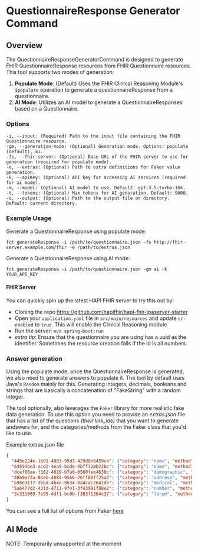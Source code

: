 # QuestionnaireResponse Generator Command
## Overview
The QuestionnaireResponseGeneratorCommand is designed to generate FHIR QuestionnaireResponse resources from FHIR Questionnaire resources. This tool supports two modes of generation:

1. **Populate Mode**: (Default) Uses the FHIR Clinical Reasoning Module's `$populate` operation to generate a questionnaireResponse from a questionnaire.
2. **AI Mode**: Utilizes an AI model to generate a QuestionnaireResponses based on a Questionnaire.


### Options
```
-i, --input: (Required) Path to the input file containing the FHIR Questionnaire resource.
-gm, --generation-mode: (Optional) Generation mode. Options: populate (default), ai.
-fs, --fhir-server: (Optional) Base URL of the FHIR server to use for generation (required for populate mode).
-e, --extras: (Optional) Path to extra definitions for Faker value generation.
-k, --apiKey: (Optional) API key for accessing AI services (required for ai mode).
-m, --model: (Optional) AI model to use. Default: gpt-3.5-turbo-16k.
-t, --tokens: (Optional) Max tokens for AI generation. Default: 9000.
-o, --output: (Optional) Path to the output file or directory. Default: current directory.
```

### Example Usage
Generate a QuestionnaireResponse using populate mode:
```shell
fct generateResponse -i /path/to/questionnaire.json -fs http://fhir-server.example.com/fhir -e /path/to/extras.json
```
Generate a QuestionnaireResponse using AI mode:

```shell
fct generateResponse -i /path/to/questionnaire.json -gm ai -k YOUR_API_KEY
```

#### FHIR Server
You can quickly spin up the latest HAPI FHIR server to try this out by:
- Cloning the repo https://github.com/hapifhir/hapi-fhir-jpaserver-starter
- Open your `application.yaml` file in `src/main/resources` and update `cr-enabled` to `true`. This will enable the Clinical Reasoning module
- Run the server: `mvn spring-boot:run`
- _extra tip_: Ensure that the questionnaire you are using has a uuid as the identifier. Sometimes the resource creation fails if the id is all numbers

### Answer generation
Using the populate mode, once the QuestionnaireResponse is generated, we also need to generate answers to populate it. The tool by default uses Java's `Random` mainly for this. Generating integers, decimals, booleans and strings that are basically a concatenation of "FakeString" with a random integer.

The tool optionally, also leverages the `Faker` library for more realistic fake data generation. To use this option you need to provide an _extras.json_ file that has a list of the questions _(their link_ids)_ that you want to generate andswers for, and the categories/methods from the Faker class that you'd like to use.

Example extras.json file
```json
{
  "445e224e-1b01-4003-95d3-429d0e6459c4": {"category": "name", "method": "firstName"},
  "64554be3-acd2-4ea9-bcde-9bff728b22bc": {"category": "name", "method": "lastName"},
  "dcef66ee-f162-4619-b7a0-0560fee4638c": {"category": "demographic", "method": "sex"},
  "48b9e73a-04eb-4084-9566-76ff86ff25a2": {"category": "address", "method": "fullAddress"},
  "a98e3117-3bbd-4b4e-8634-8a4cac2641de": {"category": "medical", "method": "diseaseName"},
  "5a6477d2-431d-4711-9f41-3f43991f88e2": {"category": "number", "method": "randomDigit"},
  "3c331069-7e95-4df1-bc0b-f383f1304c37": {"category": "lorem", "method": "sentence"}
}
```

You can see a full list of options from Faker [here](https://dius.github.io/java-faker/apidocs/index.html)

## AI Mode
NOTE: Temporarily unsupported at the moment
